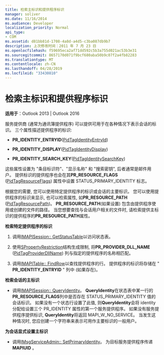 ```yaml
---
title: 检索主标识和提供程序标识
manager: soliver
ms.date: 11/16/2014
ms.audience: Developer
localization_priority: Normal
api_type:
- COM
ms.assetid: d81bb81d-1708-4a8d-a4d5-c3ba087db9b7
description: 上次修改时间：2011 年 7 月 23 日
ms.openlocfilehash: f59695eca2af71dd592c5b3a755d021ac53b3e31
ms.sourcegitcommit: 8657170d071f9bcf680aba50b9c07f2a4fb82283
ms.translationtype: MT
ms.contentlocale: zh-CN
ms.lasthandoff: 04/28/2019
ms.locfileid: "33430810"
---
```

# <a name="retrieving-primary-and-provider-identity"></a>检索主标识和提供程序标识

  
  
**适用于**：Outlook 2013 | Outlook 2016 
  
服务提供商 (通常为通讯簿提供程序) 可以提供可用于在各种情况下表示会话的标识。 三个属性描述提供程序的标识:
  
- **PR_IDENTITY_ENTRYID**([PidTagIdentityEntryId](pidtagidentityentryid-canonical-property.md)) 
    
- **PR_IDENTITY_DISPLAY**([PidTagIdentityDisplay](pidtagidentitydisplay-canonical-property.md)) 
    
- **PR_IDENTITY_SEARCH_KEY**([PidTagIdentitySearchKey](pidtagidentitysearchkey-canonical-property.md)) 
    
这些属性设置为 "条目标识符"、"显示名称" 和 "搜索密钥", 后者通常是邮件用户。 提供标识的提供程序也会在其**PR_RESOURCE_FLAGS** ([PidTagResourceFlags](pidtagresourceflags-canonical-property.md)) 属性中设置 STATUS_PRIMARY_IDENTITY 标志。
  
根据您的需要, 您可以使用特定提供程序的标识或会话的主要标识。 您可以使用提供程序的标识来显示, 也可以检索属性, 如**PR_RESOURCE_PATH** ([PidTagResourcePath](pidtagresourcepath-canonical-property.md))。 **PR_RESOURCE_PATH**(如果设置) 包含由提供程序使用或创建的文件的路径。 当您想要查找与会话用户相关的文件时, 请检索提供主标识的提供程序的**PR_RESOURCE_PATH**属性。 
  
 **检索特定提供程序的标识**
  
1. 调用[IMAPISession:: GetStatusTable](imapisession-getstatustable.md)以访问状态表。 
    
2. 使用[SPropertyRestriction](spropertyrestriction.md)结构生成限制, 将**PR_PROVIDER_DLL_NAME** ([PidTagProviderDllName](pidtagproviderdllname-canonical-property.md)) 列与指定的提供程序的名称相匹配。 
    
3. 调用[IMAPITable:: FindRow](imapitable-findrow.md)以查找提供程序的行。 提供程序的标识将存储在 " **PR_IDENTITY_ENTRYID** " 列中 (如果存在)。 
    
 **检索会话的主标识**
  
- 调用[IMAPISession:: QueryIdentity](imapisession-queryidentity.md)。 **QueryIdentity**在状态表中某一行的**PR_RESOURCE_FLAGS**列中是否存在 STATUS_PRIMARY_IDENTITY 值的会话标识。 如果没有一个状态行设置了此值, 则**QueryIdentity**会将 identity 分配给设置三个 PR_IDENTITY 属性的第一个服务提供程序。 如果没有服务提供程序提供标识, **QueryIdentity**将返回 MAPI_W_NO_SERVICE。 当发生这种情况时, 您应创建一个字符串来表示可用作主要标识的一般用户。 
    
 **为会话显式设置主标识**
  
- 调用[IMsgServiceAdmin:: SetPrimaryIdentity](imsgserviceadmin-setprimaryidentity.md)。 为目标服务提供程序传递**MAPIUID** 。 
    

